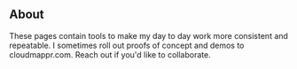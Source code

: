 ## About
These pages contain tools to make my day to day work more consistent and repeatable.  I sometimes roll out proofs of concept and demos to cloudmappr.com.  Reach out if you'd like to collaborate.
